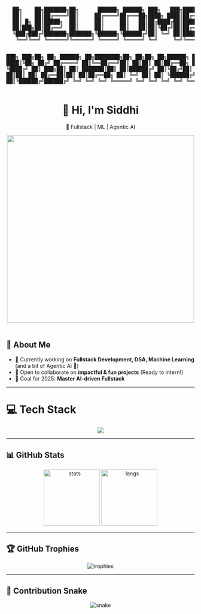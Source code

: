 <div align="center">
  <pre>
  ██╗    ██╗███████╗██╗      ██████╗ ██████╗ ███╗   ███╗███████╗    ████████╗ ██████╗ 
  ██║    ██║██╔════╝██║     ██╔════╝██╔═══██╗████╗ ████║██╔════╝    ╚══██╔══╝██╔═══██╗
  ██║ █╗ ██║█████╗  ██║     ██║     ██║   ██║██╔████╔██║█████╗         ██║   ██║   ██║
  ██║███╗██║██╔══╝  ██║     ██║     ██║   ██║██║╚██╔╝██║██╔══╝         ██║   ██║   ██║
  ╚███╔███╔╝███████╗███████╗╚██████╗╚██████╔╝██║ ╚═╝ ██║███████╗       ██║   ╚██████╔╝
   ╚══╝╚══╝ ╚══════╝╚══════╝ ╚═════╝ ╚═════╝ ╚═╝     ╚═╝╚══════╝       ╚═╝    ╚═════╝ 

  ███╗   ███╗██╗   ██╗     ██████╗ ██╗████████╗██╗  ██╗██╗   ██╗██████╗ 
  ████╗ ████║╚██╗ ██╔╝    ██╔════╝ ██║╚══██╔══╝██║  ██║██║   ██║██╔══██╗
  ██╔████╔██║ ╚████╔╝     ██║  ███╗██║   ██║   ███████║██║   ██║██████╔╝
  ██║╚██╔╝██║  ╚██╔╝      ██║   ██║██║   ██║   ██╔══██║██║   ██║██╔══██╗
  ██║ ╚═╝ ██║   ██║       ╚██████╔╝██║   ██║   ██║  ██║╚██████╔╝██████╔╝
  ╚═╝     ╚═╝   ╚═╝        ╚═════╝ ╚═╝   ╚═╝   ╚═╝  ╚═╝ ╚═════╝ ╚═════╝ 
  </pre>

  <h1>👋 Hi, I'm Siddhi</h1>
  <p>🌱 Fullstack | ML | Agentic AI</p>

</div>

<div align="center">
  <img src="https://user-images.githubusercontent.com/74038190/225813708-98b745f2-7d22-48cf-9150-083f1b00d6c9.gif" width="500">
</div>

<br>

## 🚀 About Me
- 🌱 Currently working on **Fullstack Development, DSA, Machine Learning** (and a bit of Agentic AI 🤖)  
- 🤝 Open to collaborate on **impactful & fun projects** (Ready to intern!)  
- 🎯 Goal for 2025: **Master AI-driven Fullstack**  

---

# 💻 Tech Stack

<p align="center">
  <img src="https://skillicons.dev/icons?i=arduino,bootstrap,c,cpp,cs,css,dotnet,express,html,java,js,linux,mongodb,mysql,nextjs,nodejs,opencv,python,react,sklearn,tailwind,tensorflow,ts,unity" />
</p>



---

## 📊 GitHub Stats
<p align="center">
  <img src="https://github-readme-stats.vercel.app/api?username=sid2318&show_icons=true&theme=radical" alt="stats" height="150" />
  <img src="https://github-readme-stats.vercel.app/api/top-langs?username=sid2318&layout=compact&theme=radical" alt="langs" height="150" />
</p>

---

## 🏆 GitHub Trophies

<p align="center">
  <img src="https://github-profile-trophy.vercel.app/?username=sid2318&theme=radical&margin-w=5&margin-h=5" alt="trophies"/>
</p>

---
## 🐍 Contribution Snake
<p align="center">
  <img src="https://github.com/sid2318/sid2318/blob/output/snake.svg" alt="snake"/>
</p>

